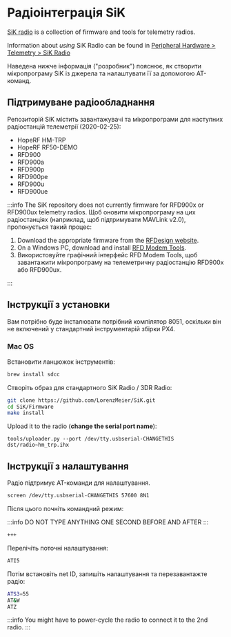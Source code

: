 # Радіоінтеграція SiK

[SiK radio](https://github.com/LorenzMeier/SiK) is a collection of firmware and tools for telemetry radios.

Information about _using_ SiK Radio can be found in [Peripheral Hardware > Telemetry > SiK Radio](../telemetry/sik_radio.md)

Наведена нижче інформація ("розробник") пояснює, як створити мікропрограму SiK із джерела та налаштувати її за допомогою AT-команд.

## Підтримуване радіообладнання

Репозиторій SiK містить завантажувачі та мікропрограми для наступних радіостанцій телеметрії (2020-02-25):

- HopeRF HM-TRP
- HopeRF RF50-DEMO
- RFD900
- RFD900a
- RFD900p
- RFD900pe
- RFD900u
- RFD900ue

:::info
The SiK repository does not currently firmware for RFD900x or RFD900ux telemetry radios.
Щоб оновити мікропрограму на цих радіостанціях (наприклад, щоб підтримувати MAVLink v2.0), пропонується такий процес:

1. Download the appropriate firmware from the [RFDesign website](https://files.rfdesign.com.au/firmware/).
2. On a Windows PC, download and install [RFD Modem Tools](https://files.rfdesign.com.au/tools/).
3. Використовуйте графічний інтерфейс RFD Modem Tools, щоб завантажити мікропрограму на телеметричну радіостанцію RFD900x або RFD900ux.

:::

## Інструкції з установки

Вам потрібно буде інсталювати потрібний компілятор 8051, оскільки він не включений у стандартний інструментарій збірки PX4.

### Mac OS

Встановити ланцюжок інструментів:

```sh
brew install sdcc
```

Створіть образ для стандартного SiK Radio / 3DR Radio:

```sh
git clone https://github.com/LorenzMeier/SiK.git
cd SiK/Firmware
make install
```

Upload it to the radio \(**change the serial port name**\):

```
tools/uploader.py --port /dev/tty.usbserial-CHANGETHIS dst/radio~hm_trp.ihx
```

## Інструкції з налаштування

Радіо підтримує AT-команди для налаштування.

```sh
screen /dev/tty.usbserial-CHANGETHIS 57600 8N1
```

Після цього почніть командний режим:

:::info
DO NOT TYPE ANYTHING ONE SECOND BEFORE AND AFTER
:::

```sh
+++
```

Перелічіть поточні налаштування:

```sh
ATI5
```

Потім встановіть net ID, запишіть налаштування та перезавантажте радіо:

```sh
ATS3=55
AT&W
ATZ
```

:::info
You might have to power-cycle the radio to connect it to the 2nd radio.
:::

